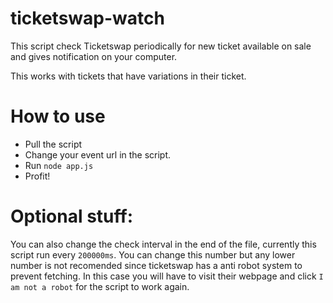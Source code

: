 # ticketswap-watch
This script check Ticketswap periodically for new ticket available on sale and gives notification on your computer.

This works with tickets that have variations in their ticket.

# How to use

- Pull the script
- Change your event url in the script.
- Run `node app.js`
- Profit!

# Optional stuff:

You can also change the check interval in the end of the file, currently this script run every `200000ms`. You can change this number but any lower number is not recomended since ticketswap has a anti robot system to prevent fetching. In this case you will have to visit their webpage and click `I am not a robot` for the script to work again.
